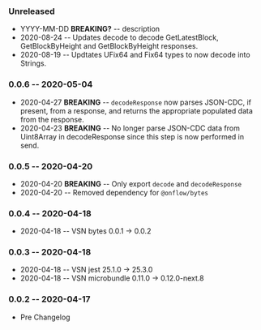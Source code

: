 ### Unreleased

- YYYY-MM-DD **BREAKING?** -- description
- 2020-08-24 -- Updates decode to decode GetLatestBlock, GetBlockByHeight and GetBlockByHeight responses.
- 2020-08-19 -- Updtates UFix64 and Fix64 types to now decode into Strings.

### 0.0.6 -- 2020-05-04

- 2020-04-27 **BREAKING** -- `decodeResponse` now parses JSON-CDC, if present, from a response, and returns the appropriate populated data from the response.
- 2020-04-23 **BREAKING** -- No longer parse JSON-CDC data from Uint8Array in decodeResponse since this step is now performed in send.

### 0.0.5 -- 2020-04-20

- 2020-04-20 **BREAKING** -- Only export `decode` and `decodeResponse`
- 2020-04-20 -- Removed dependency for `@onflow/bytes`

### 0.0.4 -- 2020-04-18

- 2020-04-18 -- VSN bytes 0.0.1 -> 0.0.2

### 0.0.3 -- 2020-04-18

- 2020-04-18 -- VSN jest 25.1.0 -> 25.3.0
- 2020-04-18 -- VSN microbundle 0.11.0 -> 0.12.0-next.8

### 0.0.2 -- 2020-04-17

- Pre Changelog
